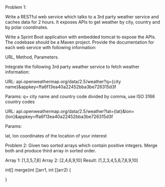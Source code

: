 Problem 1:

Write a RESTful web service which talks to a 3rd party weather service and caches data for 2 hours.
It exposes APIs to get weather by city, country and by polar coordinates.


Write a Sprint Boot application with embedded tomcat to expose the APIs. The codebase should be a Maven project.
Provide the documentation for each web service with following information:

URL, Method, Parameters.


Integrate the following 3rd party weather service to fetch weather information:

URL:
api.openweathermap.org/data/2.5/weather?q={city name}&appkey=ffa6f13ea40a22452bba3be726315d3f

Params:
q= city name and country code divided by comma, use ISO 3166 country codes


URL:
api.openweathermap.org/data/2.5/weather?lat={lat}&lon={lon}&appkey=ffa6f13ea40a22452bba3be726315d3f

Params:

lat, lon coordinates of the location of your interest



Problem 2:
Given two sorted arrays which contain positive integers. Merge both and produce third array in sorted order.

Array 1: [1,3,5,7,8]
Array 2: [2,4,6,9,10]
Result: [1,2,3,4,5,6,7,8,9,10]


int[] merge(int []arr1, int []arr2) {

}
